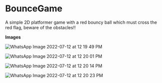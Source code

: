 # BounceGame

A simple 2D platformer game with a red bouncy ball which must cross the red flag, beware of the obstacles!!

**Images**

![WhatsApp Image 2022-07-12 at 12 19 49 PM](https://user-images.githubusercontent.com/57588397/178427782-42e904cb-8333-4ff8-a657-7aba76ed3656.jpeg)

![WhatsApp Image 2022-07-12 at 12 20 01 PM](https://user-images.githubusercontent.com/57588397/178427865-168b83d4-ec2b-43af-8fbc-88733f622602.jpeg)

![WhatsApp Image 2022-07-12 at 12 20 14 PM](https://user-images.githubusercontent.com/57588397/178427952-80821c98-15d4-4590-bcc9-7b3c032cb369.jpeg)


![WhatsApp Image 2022-07-12 at 12 20 23 PM](https://user-images.githubusercontent.com/57588397/178428099-4f81e248-58f8-47c1-a979-1b0adb1355b4.jpeg)
